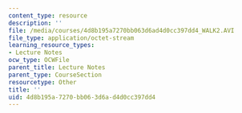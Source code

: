 ```yaml
---
content_type: resource
description: ''
file: /media/courses/4d8b195a7270bb063d6ad4d0cc397dd4_WALK2.AVI
file_type: application/octet-stream
learning_resource_types:
- Lecture Notes
ocw_type: OCWFile
parent_title: Lecture Notes
parent_type: CourseSection
resourcetype: Other
title: ''
uid: 4d8b195a-7270-bb06-3d6a-d4d0cc397dd4
---
```


